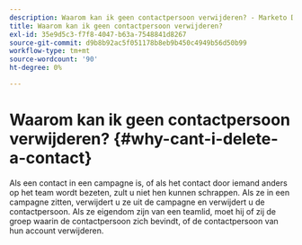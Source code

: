 ```yaml
---
description: Waarom kan ik geen contactpersoon verwijderen? - Marketo Docs - Productdocumentatie
title: Waarom kan ik geen contactpersoon verwijderen?
exl-id: 35e9d5c3-f7f8-4047-b63a-7548841d8267
source-git-commit: d9b8b92ac5f051178b8eb9b450c4949b56d50b99
workflow-type: tm+mt
source-wordcount: '90'
ht-degree: 0%

---
```


# Waarom kan ik geen contactpersoon verwijderen? {#why-cant-i-delete-a-contact}

Als een contact in een campagne is, of als het contact door iemand anders op het team wordt bezeten, zult u niet hen kunnen schrappen. Als ze in een campagne zitten, verwijdert u ze uit de campagne en verwijdert u de contactpersoon. Als ze eigendom zijn van een teamlid, moet hij of zij de groep waarin de contactpersoon zich bevindt, of de contactpersoon van hun account verwijderen.

